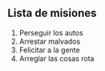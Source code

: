 ## Lista de misiones

1. Perseguir los autos
2. Arrestar malvados
3. Felicitar a la gente
4. Arreglar las cosas rota
